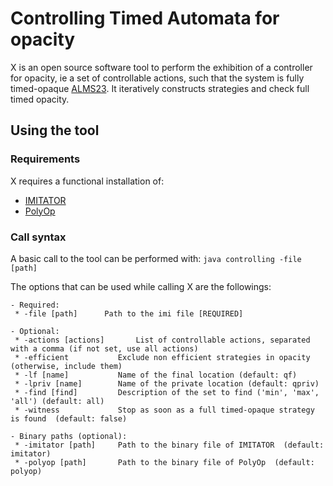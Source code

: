 # Controlling Timed Automata for opacity

X is an open source software tool to perform the exhibition of a controller for opacity, ie a set of controllable actions, such that the system is fully timed-opaque [ALMS23](https://doi.org/10.1145/3502851). It iteratively constructs strategies and check full timed opacity.

## Using the tool
### Requirements
X requires a functional installation of:
- [IMITATOR](https://imitator.fr)
- [PolyOp](https://github.com/etienneandre/PolyOp)

### Call syntax
A basic call to the tool can be performed with:
```java controlling -file [path]```

The options that can be used while calling X are the followings:
```
- Required:
 * -file [path]		 Path to the imi file [REQUIRED]

- Optional:
 * -actions [actions]		List of controllable actions, separated with a comma (if not set, use all actions)
 * -efficient	 		Exclude non efficient strategies in opacity (otherwise, include them)
 * -lf [name]		 	Name of the final location (default: qf)
 * -lpriv [name]	 	Name of the private location (default: qpriv)
 * -find [find]		 	Description of the set to find ('min', 'max', 'all') (default: all)
 * -witness		 		Stop as soon as a full timed-opaque strategy is found  (default: false)

- Binary paths (optional):
 * -imitator [path]		Path to the binary file of IMITATOR  (default: imitator)
 * -polyop [path]	 	Path to the binary file of PolyOp  (default: polyop)
```